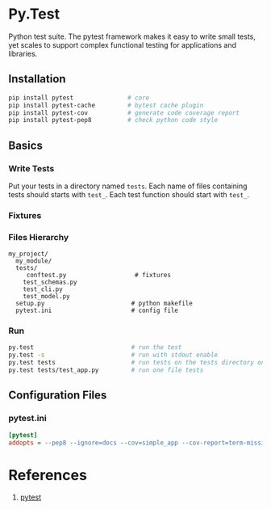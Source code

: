# Py.Test

Python test suite. The pytest framework makes it easy to write small tests, yet scales to support complex functional testing for applications and libraries.

## Installation

```bash
pip install pytest               # core
pip install pytest-cache         # bytest cache plugin
pip install pytest-cov           # generate code coverage report
pip install pytest-pep8          # check python code style
```

## Basics

### Write Tests

Put your tests in a directory named `tests`. Each name of files containing tests should starts with `test_`. Each test function should start with `test_`.

### Fixtures

### Files Hierarchy

```
my_project/
  my_module/
  tests/
  	 conftest.py                   # fixtures
    test_schemas.py
    test_cli.py
    test_model.py
  setup.py                        # python makefile
  pytest.ini                      # config file
```

### Run

```bash
py.test                           # run the test
py.test -s                        # run with stdout enable
py.test tests                     # run tests on the tests directory only
py.test tests/test_app.py         # run one file tests

```

## Configuration Files

### pytest.ini

```ini
[pytest]
addopts = --pep8 --ignore=docs --cov=simple_app --cov-report=term-missing
```

# References

1. [pytest](http://doc.pytest.org/)